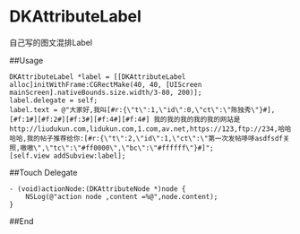 # DKAttributeLabel
自己写的图文混排Label

##Usage

    DKAttributeLabel *label = [[DKAttributeLabel alloc]initWithFrame:CGRectMake(40, 40, [UIScreen mainScreen].nativeBounds.size.width/3-80, 200)];
    label.delegate = self;      
    label.text = @"大家好,我叫[#r:{\"t\":1,\"id\":0,\"ct\":\"陈独秀\"}#],[#f:1#][#f:2#][#f:3#][#f:4#][#f:4#] 我的我的我的我的我的网站是http://liudukun.com,lidukun.com,1.com,av.net,https://123,ftp://234,哈哈哈哈,我的帖子推荐给你:[#r:{\"t\":2,\"id\":1,\"ct\":\"第一次发帖哆哆asdfsdf关照,嗷嗷\",\"tc\":\"#ff0000\",\"bc\":\"#ffffff\"}#]";
    [self.view addSubview:label];
    

##Touch Delegate

    - (void)actionNode:(DKAttributeNode *)node {
        NSLog(@"action node ,content =%@",node.content);
    }

##End
